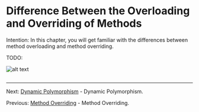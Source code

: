 # Difference Between the Overloading and Overriding of Methods

Intention: In this chapter, you will get familiar with the differences between method overloading and method overriding.

TODO:

![alt text](../../etc/oop/img.png "Img")

```java

```

<hr>

Next: [Dynamic Polymorphism](chapter_20.md "Dynamic Polymorphism") - Dynamic Polymorphism.

Previous: [Method Overriding](chapter_18.md "Method Overriding") - Method Overriding.